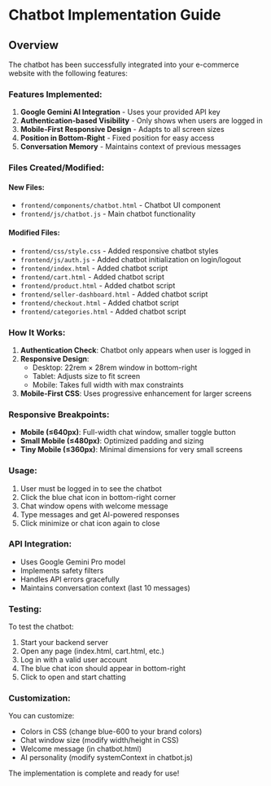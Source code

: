 # Chatbot Implementation Guide

## Overview
The chatbot has been successfully integrated into your e-commerce website with the following features:

### Features Implemented:
1. **Google Gemini AI Integration** - Uses your provided API key
2. **Authentication-based Visibility** - Only shows when users are logged in
3. **Mobile-First Responsive Design** - Adapts to all screen sizes
4. **Position in Bottom-Right** - Fixed position for easy access
5. **Conversation Memory** - Maintains context of previous messages

### Files Created/Modified:

#### New Files:
- `frontend/components/chatbot.html` - Chatbot UI component
- `frontend/js/chatbot.js` - Main chatbot functionality

#### Modified Files:
- `frontend/css/style.css` - Added responsive chatbot styles
- `frontend/js/auth.js` - Added chatbot initialization on login/logout
- `frontend/index.html` - Added chatbot script
- `frontend/cart.html` - Added chatbot script
- `frontend/product.html` - Added chatbot script
- `frontend/seller-dashboard.html` - Added chatbot script
- `frontend/checkout.html` - Added chatbot script
- `frontend/categories.html` - Added chatbot script

### How It Works:

1. **Authentication Check**: Chatbot only appears when user is logged in
2. **Responsive Design**: 
   - Desktop: 22rem × 28rem window in bottom-right
   - Tablet: Adjusts size to fit screen
   - Mobile: Takes full width with max constraints
3. **Mobile-First CSS**: Uses progressive enhancement for larger screens

### Responsive Breakpoints:
- **Mobile (≤640px)**: Full-width chat window, smaller toggle button
- **Small Mobile (≤480px)**: Optimized padding and sizing
- **Tiny Mobile (≤360px)**: Minimal dimensions for very small screens

### Usage:
1. User must be logged in to see the chatbot
2. Click the blue chat icon in bottom-right corner
3. Chat window opens with welcome message
4. Type messages and get AI-powered responses
5. Click minimize or chat icon again to close

### API Integration:
- Uses Google Gemini Pro model
- Implements safety filters
- Handles API errors gracefully
- Maintains conversation context (last 10 messages)

### Testing:
To test the chatbot:
1. Start your backend server
2. Open any page (index.html, cart.html, etc.)
3. Log in with a valid user account
4. The blue chat icon should appear in bottom-right
5. Click to open and start chatting

### Customization:
You can customize:
- Colors in CSS (change blue-600 to your brand colors)
- Chat window size (modify width/height in CSS)
- Welcome message (in chatbot.html)
- AI personality (modify systemContext in chatbot.js)

The implementation is complete and ready for use!